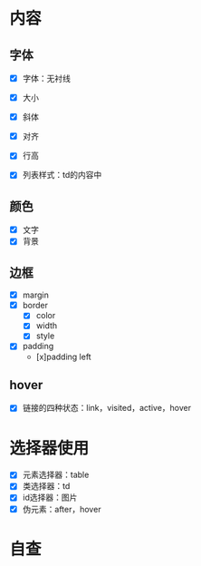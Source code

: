 # 内容

## 字体
- [x] 字体：无衬线
- [x] 大小
- [x] 斜体

- [x] 对齐
- [x] 行高

- [x] 列表样式：td的内容中

## 颜色
- [x] 文字
- [x] 背景

## 边框
- [x] margin
- [x] border
  - [x] color
  - [x] width
  - [x] style
- [x] padding
  - [x]padding left

## hover
- [x] 链接的四种状态：link，visited，active，hover

# 选择器使用
- [x] 元素选择器：table
- [x] 类选择器：td
- [x] id选择器：图片
- [x] 伪元素：after，hover

# 自查